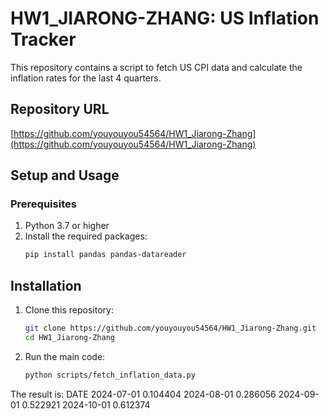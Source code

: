 # HW1_JIARONG-ZHANG: US Inflation Tracker

This repository contains a script to fetch US CPI data and calculate the inflation rates for the last 4 quarters.

## Repository URL

[https://github.com/youyouyou54564/HW1_Jiarong-Zhang](https://github.com/youyouyou54564/HW1_Jiarong-Zhang)

## Setup and Usage

### Prerequisites

1. Python 3.7 or higher
2. Install the required packages:
   ```bash
   pip install pandas pandas-datareader
## Installation
1. Clone this repository:
   ```bash
   git clone https://github.com/youyouyou54564/HW1_Jiarong-Zhang.git
   cd HW1_Jiarong-Zhang
2. Run the main code:
   ```bash
   python scripts/fetch_inflation_data.py
The result is:
   DATE
2024-07-01    0.104404
2024-08-01    0.286056
2024-09-01    0.522921
2024-10-01    0.612374
